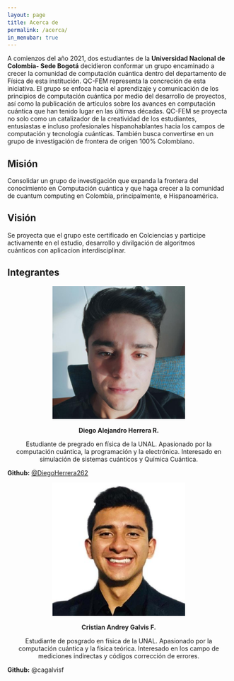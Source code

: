 ```yaml
---
layout: page
title: Acerca de
permalink: /acerca/
in_menubar: true
---
```


A comienzos del año 2021, dos estudiantes de la **Universidad Nacional de Colombia- Sede Bogotá** decidieron conformar un grupo encaminado a crecer la comunidad de computación cuántica dentro del departamento de Física de esta institución. QC-FEM representa la concreción de esta iniciativa. El grupo se enfoca hacia el aprendizaje y comunicación de los principios de computación cuántica por medio del desarrollo de proyectos, así como la publicación de artículos sobre los avances en computación cuántica que han tenido lugar en las últimas décadas. QC-FEM se proyecta no solo como un catalizador de la creatividad de los estudiantes, entusiastas e incluso profesionales hispanohablantes hacia los campos de computación y tecnología cuánticas. También busca convertirse en un grupo de investigación de frontera de origen 100% Colombiano.

<div class="col-wrapper">
  <div class="mycol col2">
    <h2>Misión</h2>
    <p>Consolidar un grupo de investigación que expanda la frontera del conocimiento en Computación cuántica y que haga crecer a la comunidad de cuantum computing en Colombia, principalmente, e Hispanoamérica.</p>
  </div>
  <div class="mycol col2">
    <h2>Visión</h2>
    <p>Se proyecta que el grupo este certificado en Colciencias y participe activamente en el estudio, desarrollo y divilgación de algoritmos cuánticos con aplicacion interdisciplinar.</p>
  </div>
</div>

## Integrantes


<div class="col-wrapper">
  <div class="mycol col2">
    <p align="center">
      <img src="/assets/images/DiegoHerrera.png" alt="Diego Herrera" width="300" height="300">
    </p>
    <p align="center">
      <b>Diego Alejandro Herrera R.</b>
    </p>
    <p align="center">Estudiante de pregrado en física de la UNAL. Apasionado por la computación cuántica, la programación y la electrónica. Interesado en simulación de sistemas cuánticos y Química Cuántica.</p>
    <b>Github:</b> <a href="https://github.com/DiegoHerrera262">@DiegoHerrera262</a>
  </div>
  <div class="mycol col2">
    <p align="center">
      <img src="/assets/images/CristianGalvis.png" alt="Cristian Galvis" width="300" height="300">
    </p>
    <p align="center">
      <b>Cristian Andrey Galvis F.</b>
    </p>
    <p align="center">Estudiante de posgrado en física de la UNAL. Apasionado por la computación cuántica y la física teórica. Interesado en los campo de mediciones indirectas y códigos corrección de errores.</p>
    <b>Github:</b> <a hfer="https://github.com/cagalvisf">@cagalvisf</a>
  </div>
</div>

